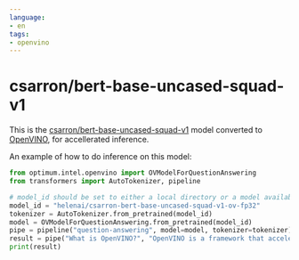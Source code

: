 ```yaml
---
language:
- en
tags:
- openvino
---
```


# csarron/bert-base-uncased-squad-v1

This is the [csarron/bert-base-uncased-squad-v1](https://huggingface.co/csarron/bert-base-uncased-squad-v1) model converted to [OpenVINO](https://openvino.ai), for accellerated inference.

An example of how to do inference on this model:
```python
from optimum.intel.openvino import OVModelForQuestionAnswering
from transformers import AutoTokenizer, pipeline

# model_id should be set to either a local directory or a model available on the HuggingFace hub.
model_id = "helenai/csarron-bert-base-uncased-squad-v1-ov-fp32"
tokenizer = AutoTokenizer.from_pretrained(model_id)
model = OVModelForQuestionAnswering.from_pretrained(model_id)
pipe = pipeline("question-answering", model=model, tokenizer=tokenizer)
result = pipe("What is OpenVINO?", "OpenVINO is a framework that accelerates deep learning inferencing")
print(result)
```

